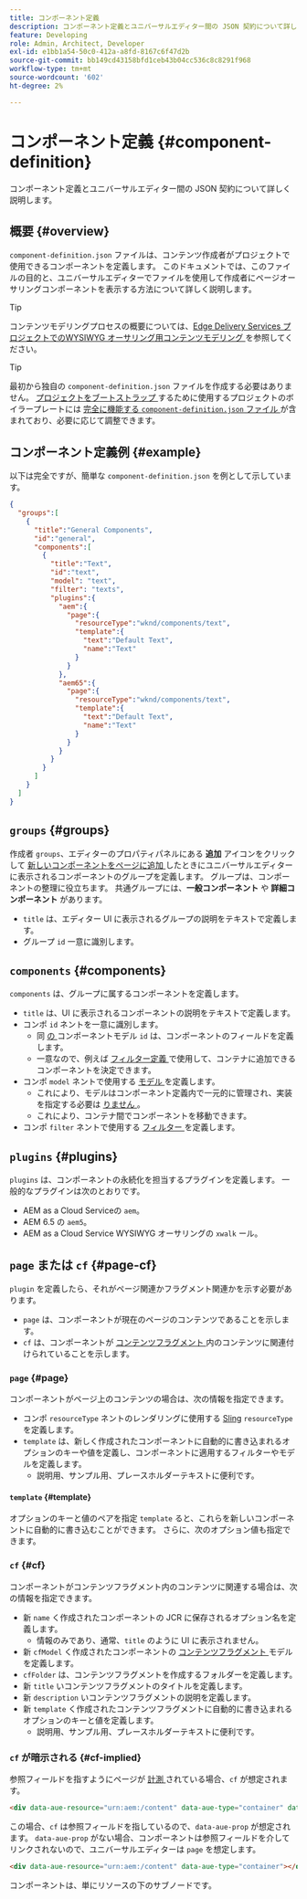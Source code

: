 ```yaml
---
title: コンポーネント定義
description: コンポーネント定義とユニバーサルエディター間の JSON 契約について詳しく説明します。
feature: Developing
role: Admin, Architect, Developer
exl-id: e1bb1a54-50c0-412a-a8fd-8167c6f47d2b
source-git-commit: bb149cd43158bfd1ceb43b04cc536c8c8291f968
workflow-type: tm+mt
source-wordcount: '602'
ht-degree: 2%

---
```


# コンポーネント定義 {#component-definition}

コンポーネント定義とユニバーサルエディター間の JSON 契約について詳しく説明します。

## 概要 {#overview}

`component-definition.json` ファイルは、コンテンツ作成者がプロジェクトで使用できるコンポーネントを定義します。 このドキュメントでは、このファイルの目的と、ユニバーサルエディターでファイルを使用して作成者にページオーサリングコンポーネントを表示する方法について詳しく説明します。

>[!TIP]
>
>コンテンツモデリングプロセスの概要については、[Edge Delivery Services プロジェクトでのWYSIWYG オーサリング用コンテンツモデリング ](https://www.aem.live/developer/component-model-definitions) を参照してください。

>[!TIP]
>
>最初から独自の `component-definition.json` ファイルを作成する必要はありません。 [ プロジェクトをブートストラップ ](https://www.aem.live/developer/ue-tutorial) するために使用するプロジェクトのボイラープレートには [ 完全に機能する `component-definition.json` ファイル ](https://github.com/adobe-rnd/aem-boilerplate-xwalk/blob/main/component-definition.json) が含まれており、必要に応じて調整できます。

## コンポーネント定義例 {#example}

以下は完全ですが、簡単な `component-definition.json` を例として示しています。

```json
{
  "groups":[
    {
      "title":"General Components",
      "id":"general",
      "components":[
        {
          "title":"Text",
          "id":"text",
          "model": "text",
          "filter": "texts",
          "plugins":{
            "aem":{
              "page":{
                "resourceType":"wknd/components/text",
                "template":{
                  "text":"Default Text",
                  "name":"Text"
                }
              }
            },
            "aem65":{
              "page":{
                "resourceType":"wknd/components/text",
                "template":{
                  "text":"Default Text",
                  "name":"Text"
                }
              }
            }
          }
        }
      ]
    }
  ]
}
```

## `groups` {#groups}

作成者 `groups`、エディターのプロパティパネルにある **追加** アイコンをクリックして [ 新しいコンポーネントをページに追加 ](/help/sites-cloud/authoring/universal-editor/authoring.md#adding-components) したときにユニバーサルエディターに表示されるコンポーネントのグループを定義します。 グループは、コンポーネントの整理に役立ちます。 共通グループには、**一般コンポーネント** や **詳細コンポーネント** があります。

* `title` は、エディター UI に表示されるグループの説明をテキストで定義します。
* グループ `id` 一意に識別します。

## `components` {#components}

`components` は、グループに属するコンポーネントを定義します。

* `title` は、UI に表示されるコンポーネントの説明をテキストで定義します。
* コンポ `id` ネントを一意に識別します。
   * 同 [ の ](/help/implementing/universal-editor/field-types.md#model-structure) コンポーネントモデル `id` は、コンポーネントのフィールドを定義します。
   * 一意なので、例えば [ フィルター定義 ](/help/implementing/universal-editor/filtering.md) で使用して、コンテナに追加できるコンポーネントを決定できます。
* コンポ `model` ネントで使用する [ モデル ](/help/implementing/universal-editor/field-types.md#model-structure) を定義します。
   * これにより、モデルはコンポーネント定義内で一元的に管理され、実装を指定する必要は [ りません ](/help/implementing/universal-editor/field-types.md#instrumentation)。
   * これにより、コンテナ間でコンポーネントを移動できます。
* コンポ `filter` ネントで使用する [ フィルター ](/help/implementing/universal-editor/filtering.md) を定義します。

## `plugins` {#plugins}

`plugins` は、コンポーネントの永続化を担当するプラグインを定義します。 一般的なプラグインは次のとおりです。

* AEM as a Cloud Serviceの `aem`。
* AEM 6.5 の `aem5`。
* AEM as a Cloud Service WYSIWYG オーサリングの `xwalk` ール。

## `page` または `cf` {#page-cf}

`plugin` を定義したら、それがページ関連かフラグメント関連かを示す必要があります。

* `page` は、コンポーネントが現在のページのコンテンツであることを示します。
* `cf` は、コンポーネントが [ コンテンツフラグメント ](/help/assets/content-fragments/content-fragments.md) 内のコンテンツに関連付けられていることを示します。

### `page` {#page}

コンポーネントがページ上のコンテンツの場合は、次の情報を指定できます。

* コンポ `resourceType` ネントのレンダリングに使用する [Sling](/help/implementing/developing/introduction/sling-cheatsheet.md) `resourceType` を定義します。
* `template` は、新しく作成されたコンポーネントに自動的に書き込まれるオプションのキーや値を定義し、コンポーネントに適用するフィルターやモデルを定義します。
   * 説明用、サンプル用、プレースホルダーテキストに便利です。

#### `template` {#template}

オプションのキーと値のペアを指定 `template` ると、これらを新しいコンポーネントに自動的に書き込むことができます。 さらに、次のオプション値も指定できます。

### `cf` {#cf}

コンポーネントがコンテンツフラグメント内のコンテンツに関連する場合は、次の情報を指定できます。

* 新 `name` く作成されたコンポーネントの JCR に保存されるオプション名を定義します。
   * 情報のみであり、通常、`title` のように UI に表示されません。
* 新 `cfModel` く作成されたコンポーネントの [ コンテンツフラグメント ](/help/assets/content-fragments/content-fragments-models.md) モデルを定義します。
* `cfFolder` は、コンテンツフラグメントを作成するフォルダーを定義します。
* 新 `title` いコンテンツフラグメントのタイトルを定義します。
* 新 `description` いコンテンツフラグメントの説明を定義します。
* 新 `template` く作成されたコンテンツフラグメントに自動的に書き込まれるオプションのキーと値を定義します。
   * 説明用、サンプル用、プレースホルダーテキストに便利です。

### `cf` が暗示される {#cf-implied}

参照フィールドを指すようにページが [ 計測 ](/help/implementing/universal-editor/getting-started.md#instrument-page) されている場合、`cf` が想定されます。

```html
<div data-aue-resource="urn:aem:/content" data-aue-type="container" data-aue-prop="field"></div>
```

この場合、`cf` は参照フィールドを指しているので、`data-aue-prop` が想定されます。 `data-aue-prop` がない場合、コンポーネントは参照フィールドを介してリンクされないので、ユニバーサルエディターは `page` を想定します。

```html
<div data-aue-resource="urn:aem:/content" data-aue-type="container"></div>
```

コンポーネントは、単にリソースの下のサブノードです。
